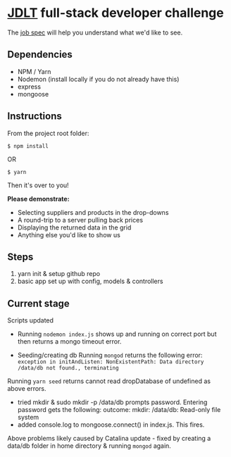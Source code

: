 # [JDLT](https://jdlt.co.uk) full-stack developer challenge

The [job spec](https://jdlt.co.uk/join/full-stack-developer) will help you understand what we'd like to see.

## Dependencies
* NPM / Yarn
* Nodemon (install locally if you do not already have this)
* express
* mongoose

## Instructions
From the project root folder:
```
$ npm install
```
OR
```
$ yarn
```
Then it's over to you!

**Please demonstrate:**
* Selecting suppliers and products in the drop-downs
* A round-trip to a server pulling back prices
* Displaying the returned data in the grid
* Anything else you'd like to show us


## Steps

1. yarn init & setup github repo
2. basic app set up with config, models & controllers

## Current stage
Scripts updated
* Running `nodemon index.js` shows up and running on correct port but then returns a mongo timeout error.

* Seeding/creating db
Running `mongod` returns the following error: 
```exception in initAndListen: NonExistentPath: Data directory /data/db not found., terminating```

Running `yarn seed` returns cannot read dropDatabase of undefined as above errors.
* tried mkdir & sudo mkdir -p /data/db
prompts password. Entering password gets the following:
outcome: mkdir: /data/db: Read-only file system
* added console.log to mongoose.connect() in index.js. This fires.

Above problems likely caused by Catalina update - fixed by creating a data/db folder in home directory & running `mongod` again.
